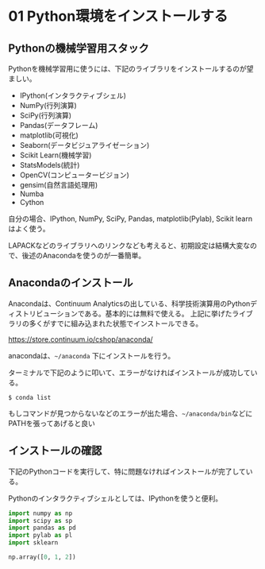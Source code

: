 # 01 Python環境をインストールする
## Pythonの機械学習用スタック
Pythonを機械学習用に使うには、下記のライブラリをインストールするのが望ましい。
- IPython(インタラクティブシェル)
- NumPy(行列演算)
- SciPy(行列演算)
- Pandas(データフレーム)
- matplotlib(可視化)
- Seaborn(データビジュアライゼーション)
- Scikit Learn(機械学習)
- StatsModels(統計)
- OpenCV(コンピュータービジョン)
- gensim(自然言語処理用)
- Numba
- Cython

自分の場合、IPython, NumPy, SciPy, Pandas, matplotlib(Pylab), Scikit learnはよく使う。

LAPACKなどのライブラリへのリンクなども考えると、初期設定は結構大変なので、後述のAnacondaを使うのが一番簡単。

## Anacondaのインストール

Anacondaは、Continuum Analyticsの出している、科学技術演算用のPythonディストリビューションである。基本的には無料で使える。
上記に挙げたライブラリの多くがすでに組み込まれた状態でインストールできる。

https://store.continuum.io/cshop/anaconda/

anacondaは、`~/anaconda` 下にインストールを行う。

ターミナルで下記のように叩いて、エラーがなければインストールが成功している。

```
$ conda list
```

もしコマンドが見つからないなどのエラーが出た場合、`~/anaconda/bin`などにPATHを張ってあげると良い

## インストールの確認

下記のPythonコードを実行して、特に問題なければインストールが完了している。

Pythonのインタラクティブシェルとしては、IPythonを使うと便利。

```py
import numpy as np
import scipy as sp
import pandas as pd
import pylab as pl
import sklearn

np.array([0, 1, 2])
```
